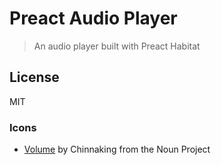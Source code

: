 # Preact Audio Player

> An audio player built with Preact Habitat

## License

MIT

### Icons

- [Volume](https://thenounproject.com/term/volume/1050668) by Chinnaking from the Noun Project
